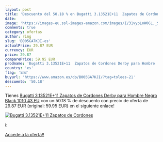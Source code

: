 ```yaml
---
layout: post
title: 'Descuento del 50.18 % en Bugatti 3.13521E+11  Zapatos de Cordones'
date: 
image: 'https://images-eu.ssl-images-amazon.com/images/I/31vypLoW0GL._SL200_.jpg'
comments: true
category: ofertas
author: ring
slug: 'B005GA7KJI-es'
actualPrice: 29.87 EUR
currency: EUR
price: 29.87
comparePrice: 59.95 EUR
prodname: 'Bugatti 3.13521E+11  Zapatos de Cordones Derby para Hombre  Negro Black 1010  43 EU'
country: 'es'
flag: '🇪🇸'
buyurl: 'https://www.amazon.es/dp/B005GA7KJI/?tag=tolees-21'
descuento: '50.18'
---
```


Tienes [Bugatti 3.13521E+11  Zapatos de Cordones Derby para Hombre  Negro Black 1010  43 EU](https://www.amazon.es/dp/B005GA7KJI/?tag=tolees-21) con un 50.18 % de descuento con precio de oferta de 29.87 EUR (original: 59.95 EUR) en el siguiente enlace!

[![Bugatti 3.13521E+11  Zapatos de Cordones](https://images-eu.ssl-images-amazon.com/images/I/31vypLoW0GL._SL200_.jpg)](https://www.amazon.es/dp/B005GA7KJI/?tag=tolees-21)

ℹ️:


[Accede a la oferta!!](https://www.amazon.es/dp/B005GA7KJI/?tag=tolees-21)
